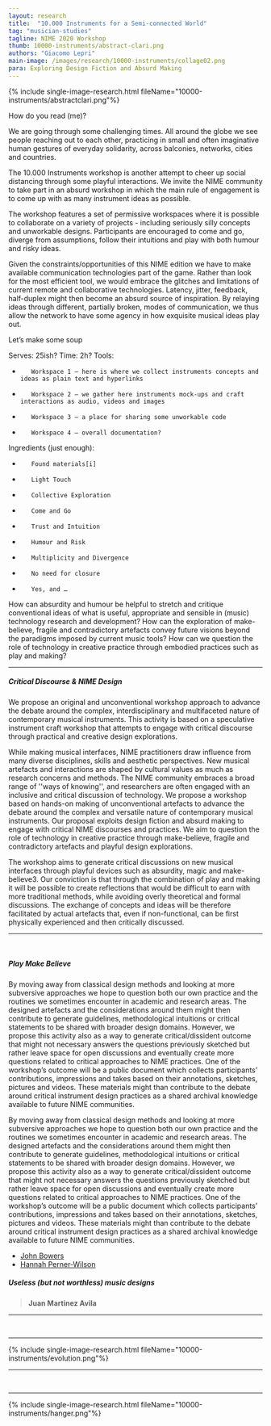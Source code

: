 ```yaml
---
layout: research
title:  "10.000 Instruments for a Semi-connected World"
tag: "musician-studies"
tagline: NIME 2020 Workshop
thumb: 10000-instruments/abstract-clari.png
authors: "Giacomo Lepri"
main-image: /images/research/10000-instruments/collage02.png
para: Exploring Design Fiction and Absurd Making
---
```


{% include single-image-research.html fileName="10000-instruments/abstractclari.png"%}

How do you read (me)?

We are going through some challenging times. All around the globe we see people reaching out to each other, practicing in small and often imaginative human gestures of everyday solidarity, across balconies, networks, cities and countries.

The 10.000 Instruments workshop is another attempt to cheer up social distancing through some playful interactions. We invite the NIME community to take part in an absurd workshop in which the main rule of engagement is to come up with as many instrument ideas as possible.

The workshop features a set of permissive workspaces where it is possible to collaborate on a variety of projects - including seriously silly concepts and unworkable designs. Participants are encouraged to come and go, diverge from assumptions, follow their intuitions and play with both humour and risky ideas.

Given the constraints/opportunities of this NIME edition we have to make available communication technologies part of the game. Rather than look for the most efficient tool, we would embrace the glitches and limitations of current remote and collaborative technologies. Latency, jitter, feedback, half-duplex might then become an absurd source of inspiration. By relaying ideas through different, partially broken, modes of communication, we thus allow the network to have some agency in how exquisite musical ideas play out.


Let’s make some soup

Serves: 25ish?
Time: 2h?
Tools:

-        Workspace 1 – here is where we collect instruments concepts and ideas as plain text and hyperlinks
-        Workspace 2 – we gather here instruments mock-ups and craft interactions as audio, videos and images
-        Workspace 3 – a place for sharing some unworkable code
-        Workspace 4 – overall documentation?

Ingredients (just enough):

-        Found materials[i]
-        Light Touch
-        Collective Exploration
-        Come and Go
-        Trust and Intuition
-        Humour and Risk
-        Multiplicity and Divergence
-        No need for closure
-        Yes, and …

How can absurdity and humour be helpful to stretch and critique conventional ideas of what is useful, appropriate and sensible in (music) technology research and development?
How can the exploration of make-believe, fragile and contradictory artefacts convey future visions beyond the paradigms imposed by current music tools?
How can we question the role of technology in creative practice through embodied practices such as play and making?

___

##### Critical Discourse & NIME Design

We propose an original and unconventional workshop approach to advance the debate around the complex, interdisciplinary and multifaceted nature of contemporary musical instruments. This activity is based on a speculative instrument craft workshop that attempts to engage with critical discourse through practical and creative design explorations.

While making musical interfaces, NIME practitioners draw influence from many diverse disciplines, skills and aesthetic perspectives. New musical artefacts and interactions are shaped by cultural values as much as research concerns and methods. The NIME community embraces a broad range of ''ways of knowing'', and researchers are often engaged with an inclusive and critical discussion of technology. We propose a workshop based on hands-on making of unconventional artefacts to advance the debate around the complex and versatile nature of contemporary musical instruments. Our proposal exploits design fiction and absurd making to engage with critical NIME discourses and practices. We aim to question the role of technology in creative practice through make-believe, fragile and contradictory artefacts and playful design explorations.

The workshop aims to generate critical discussions on new musical interfaces through playful devices such as absurdity, magic and make-believe3. Our conviction is that through the combination of play and making it will be possible to create reflections that would be difficult to earn with more traditional methods, while avoiding overly theoretical and formal discussions. The exchange of concepts and ideas will be therefore facilitated by actual artefacts that, even if non-functional, can be first physically experienced and then critically discussed.

___

<br>

##### Play Make Believe

By moving away from classical design methods and looking at more subversive approaches we hope to question both our own practice and the routines we sometimes encounter in academic and research areas. The designed artefacts and the considerations around them might then contribute to generate guidelines, methodological intuitions or critical statements to be shared with broader design domains. However, we propose this activity also as a way to generate critical/dissident outcome that might not necessary answers the questions previously sketched but rather leave space for open discussions and eventually create more questions related to critical approaches to NIME practices. One of the workshop’s outcome will be a public document which collects participants’ contributions, impressions and takes based on their annotations, sketches, pictures and videos. These materials might than contribute to the debate around critical instrument design practices as a shared archival knowledge available to future NIME communities.

By moving away from classical design methods and looking at more subversive approaches we hope to question both our own practice and the routines we sometimes encounter in academic and research areas. The designed artefacts and the considerations around them might then contribute to generate guidelines, methodological intuitions or critical statements to be shared with broader design domains. However, we propose this activity also as a way to generate critical/dissident outcome that might not necessary answers the questions previously sketched but rather leave space for open discussions and eventually create more questions related to critical approaches to NIME practices. One of the workshop’s outcome will be a public document which collects participants’ contributions, impressions and takes based on their annotations, sketches, pictures and videos. These materials might than contribute to the debate around critical instrument design practices as a shared archival knowledge available to future NIME communities.


- [John Bowers](https://www.ncl.ac.uk/sacs/staff/profile/johnbowers.html)
- [Hannah Perner-Wilson](https://www.plusea.at)


##### Useless (but not worthless) music designs

>**Juan Martinez Avila**

___

<br>

___

{% include single-image-research.html fileName="10000-instruments/evolution.png"%}

___

<br>

___

{% include single-image-research.html fileName="10000-instruments/hanger.png"%}
